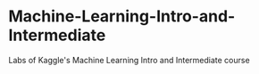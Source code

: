 # Machine-Learning-Intro-and-Intermediate
Labs of Kaggle's Machine Learning Intro and Intermediate course
